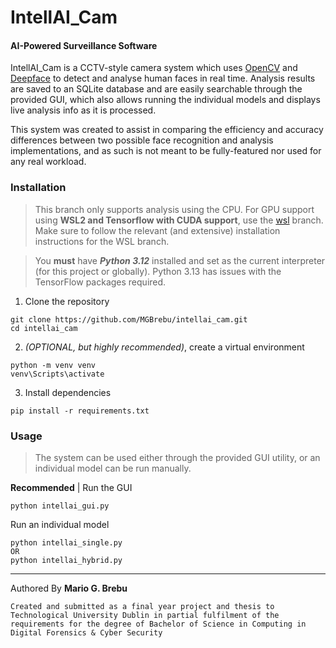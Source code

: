 # IntellAI_Cam
#### AI-Powered Surveillance Software

IntellAI_Cam is a CCTV-style camera system which uses [OpenCV](https://pypi.org/project/opencv-python/) and [Deepface](https://github.com/serengil/deepface) to detect and analyse human faces in real time. Analysis results are saved to an SQLite database and are easily searchable through the provided GUI, which also allows running the individual models and displays live analysis info as it is processed.

This system was created to assist in comparing the efficiency and accuracy differences between two possible face recognition and analysis implementations, and as such is not meant to be fully-featured nor used for any real workload. 

### Installation
> This branch only supports analysis using the CPU. For GPU support using **WSL2 and Tensorflow with CUDA support**, use the [wsl](https://github.com/MGBrebu/intellai_cam/tree/wsl) branch. Make sure to follow the relevant (and extensive) installation instructions for the WSL branch.

> You **must** have ***Python 3.12*** installed and set as the current interpreter (for this project or globally). Python 3.13 has issues with the TensorFlow packages required.

1. Clone the repository
```
git clone https://github.com/MGBrebu/intellai_cam.git
cd intellai_cam
```

2. *(OPTIONAL, but highly recommended)*, create a virtual environment
```
python -m venv venv
venv\Scripts\activate
```

3. Install dependencies
```
pip install -r requirements.txt
```

### Usage
>The system can be used either through the provided GUI utility, or an individual model can be run manually.

**Recommended** | Run the GUI
```
python intellai_gui.py
```
Run an individual model
```
python intellai_single.py
OR
python intellai_hybrid.py
```


-----
Authored By **Mario G. Brebu**

`Created and submitted as a final year project and thesis to Technological University Dublin in partial fulfilment of the requirements for the degree of Bachelor of Science in Computing in Digital Forensics & Cyber Security`
